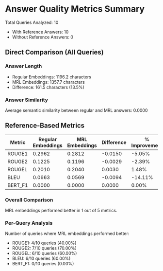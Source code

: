 # Answer Quality Metrics Summary

Total Queries Analyzed: 10
- With Reference Answers: 10
- Without Reference Answers: 0

## Direct Comparison (All Queries)

### Answer Length

- Regular Embeddings: 1196.2 characters
- MRL Embeddings: 1357.7 characters
- Difference: 161.5 characters (13.5%)

### Answer Similarity

Average semantic similarity between regular and MRL answers: 0.0000

## Reference-Based Metrics

| Metric | Regular Embeddings | MRL Embeddings | Difference | % Improvement |
|--------|-------------------|----------------|------------|---------------|
| ROUGE1 | 0.2962 | 0.2812 | -0.0150 | -5.05% |
| ROUGE2 | 0.1225 | 0.1196 | -0.0029 | -2.39% |
| ROUGEL | 0.2010 | 0.2040 | 0.0030 | 1.48% |
| BLEU | 0.0663 | 0.0569 | -0.0094 | -14.11% |
| BERT_F1 | 0.0000 | 0.0000 | 0.0000 | 0.00% |

### Overall Comparison

MRL embeddings performed better in 1 out of 5 metrics.

### Per-Query Analysis

Number of queries where MRL embeddings performed better:

- ROUGE1: 4/10 queries (40.00%)
- ROUGE2: 7/10 queries (70.00%)
- ROUGEL: 6/10 queries (60.00%)
- BLEU: 6/10 queries (60.00%)
- BERT_F1: 0/10 queries (0.00%)
